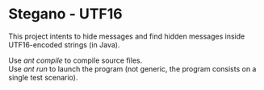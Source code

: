 # Stegano - UTF16

This project intents to hide messages and find hidden messages inside UTF16-encoded strings (in Java).

Use *ant compile* to compile source files.  
Use *ant run* to launch the program (not generic, the program consists on a single test scenario).
